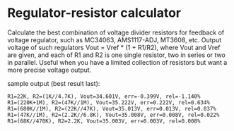 # Regulator-resistor calculator

Calculate the best combination of voltage divider resistors for feedback of voltage regulator, such as MC34063, AMS1117-ADJ, MT3608, etc.
Output voltage of such regulators Vout = Vref * (1 + R1/R2), where Vout and Vref are given, and each of R1 and R2 is one single resistor, two in series or two in parallel.
Useful when you have a limited collection of resistors but want a more precise voltage output.


sample output (best result last):
```
R1=22K, R2=(1K//4.7K), Vout=34.601V, err=-0.399V, rel=-1.140%
R1=(220K+1M), R2=(47K//1M), Vout=35.222V, err=0.222V, rel=0.634%
R1=(680K//1M), R2=(22K//47K), Vout=35.013V, err=0.013V, rel=0.037%
R1=(47K//1M), R2=(2.2K//6.8K), Vout=35.008V, err=0.008V, rel=0.022%
R1=(68K//470K), R2=2.2K, Vout=35.003V, err=0.003V, rel=0.008%
```
